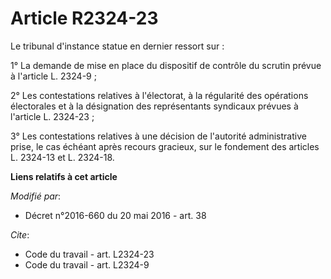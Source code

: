 # Article R2324-23

Le tribunal d'instance statue en dernier ressort sur :

1° La demande de mise en place du dispositif de contrôle du scrutin prévue à l'article L. 2324-9 ; 

2° Les contestations relatives à l'électorat, à la régularité des opérations électorales et à la désignation des
représentants syndicaux prévues à l'article L. 2324-23 ;

3° Les contestations relatives à une décision de l'autorité administrative prise, le cas échéant après recours gracieux, sur
le fondement des articles L. 2324-13 et L. 2324-18.

**Liens relatifs à cet article**

_Modifié par_:

  - Décret n°2016-660 du 20 mai 2016 - art. 38

_Cite_:

  - Code du travail - art. L2324-23
  - Code du travail - art. L2324-9
